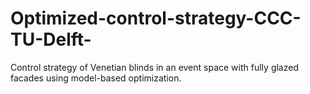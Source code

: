 # Optimized-control-strategy-CCC-TU-Delft-
Control strategy of Venetian blinds in an event space with fully glazed facades using model-based optimization.
